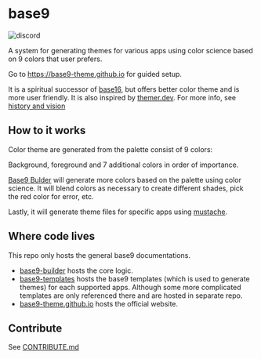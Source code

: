 # base9
![discord](https://img.shields.io/discord/1001259743815409715?label=base9&logo=discord&style=flat-square)

A system for generating themes for various apps using color science based on 9 colors that user prefers.

Go to https://base9-theme.github.io for guided setup.

It is a spiritual successor of [base16](https://github.com/chriskempson/base16), but offers better color theme and is more user friendly. It is also inspired by [themer.dev](https://github.com/themerdev/themer).
For more info, see
[history and vision](./docs/history_and_vision.md)

## How to it works

Color theme are generated from the palette consist of 9 colors:

Background, foreground and 7 additional colors in order of importance.

[Base9 Bulder](https://github.com/base9-theme/base9-builder) will generate more colors based on the palette using color science.
It will blend colors as necessary to create different shades, pick the red color for error, etc.

Lastly, it will generate theme files for specific apps using [mustache](http://mustache.github.io/).

## Where code lives

This repo only hosts the general base9 documentations.

- [base9-builder](https://github.com/base9-theme/base9-builder) hosts the core logic.
- [base9-templates](https://github.com/base9-theme/base9-templates) hosts
the base9 templates (which is used to generate themes) for each supported apps.
Although some more complicated templates are only referenced there
and are hosted in separate repo.
- [base9-theme.github.io](https://github.com/base9-theme/base9-theme.github.io) hosts the official website.

## Contribute
See [CONTRIBUTE.md](./CONTRIBUTE.md)